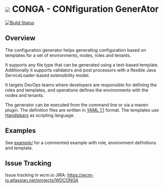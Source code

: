 <img src="http://wcm.io/images/favicon-16@2x.png"/> CONGA - CONfiguration GenerAtor
======
[![Build Status](https://travis-ci.org/wcm-io-devops/wcm-io-devops-conga.png?branch=develop)](https://travis-ci.org/wcm-io-devops/wcm-io-devops-conga)


## Overview

The configuration generator helps generating configuration based on templates for a set of environments, nodes, roles and tenants.

It supports any file type that can be generated using a text-based template. Additionally it supports validators and post processors with a flexible Java ServiceLoader-based extensibility model.

It targets DevOps teams where developers are responsible for defining the roles and templates, and operations defines the environments with the nodes and tenants.

The generator can be executed from the command line or via a maven plugin. The definition files are written in [YAML 1.1](http://yaml.org/) format. The templates use [Handlebars](http://handlebarsjs.com/) as scripting language.


## Examples

See [example/](example/) for a commented example with role, environment definitions and template.


## Issue Tracking

Issue tracking in wcm.io JIRA: https://wcm-io.atlassian.net/projects/WDCONGA
